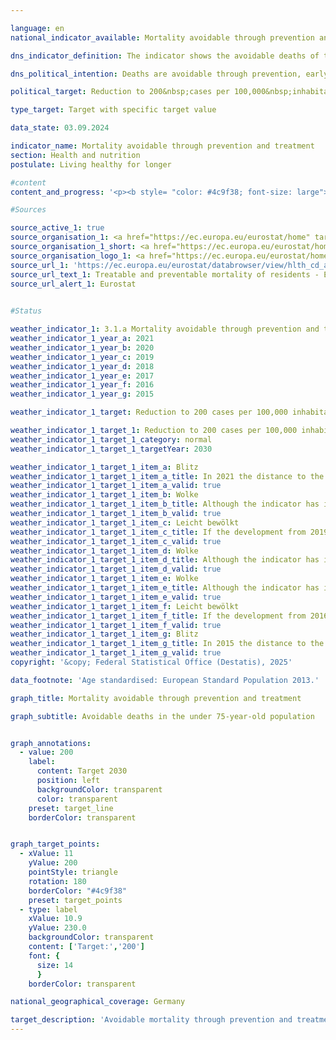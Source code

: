 ```yaml
---

language: en        
national_indicator_available: Mortality avoidable through prevention and treatment        

dns_indicator_definition: The indicator shows the avoidable deaths of the female and male population under the age of 75&nbsp;in relation to 100,000&nbsp;inhabitants of the 2013&nbsp;European standard population under the age of 75&nbsp;(excluding those under the age of 1). The indicator distinguishes between treatable and preventable mortality, the sum of which is the avoidable mortality.        

dns_political_intention: Deaths are avoidable through prevention, early detection or optimal treatment. The indicator is therefore a measure of the quality of the healthcare system and the health behaviour of the population with regard to the extent to which deaths occur that could have been prevented in principle with appropriate prevention or treatment in a certain age group.        

political_target: Reduction to 200&nbsp;cases per 100,000&nbsp;inhabitants by 2030        

type_target: Target with specific target value        

data_state: 03.09.2024        

indicator_name: Mortality avoidable through prevention and treatment        
section: Health and nutrition        
postulate: Living healthy for longer        

#content         
content_and_progress: '<p><b style= "color: #4c9f38; font-size: large">3.1.a Mortality avoidable through prevention and treatment</b><br><br><b>Content and methodology</b><br><br>The indicator <i>Mortality Amenable to Prevention and Treatment</i> is intended to provide insight into the quality of the healthcare system, particularly the effectiveness of preventive programmes and early diagnostic measures. Deaths amenable to treatment are those that could have been avoided through timely and effective medical interventions. This includes both secondary prevention and therapeutic treatments following the onset of disease or injury aimed at reducing mortality (lethality).<br><br>Mortality amenable to prevention primarily concerns deaths that could have been avoided through effective public health measures and primary prevention. These are interventions taken before the onset of disease or injury to reduce the incidence of illness. Identifying and mitigating underlying risk factors such as unhealthy diets (see <i>Obesity Rates</i> indicators <a href="https://dns-indikatoren.de/en/3-1-e/">3.1.e</a> and <a href="https://dns-indikatoren.de/en/3-1-f/">3.1.f</a>), tobacco use (see <i>Smoking Rates</i> indicators <a href="https://dns-indikatoren.de/en/3-1-cd/">3.1.c</a> and <a href="https://dns-indikatoren.de/en/3-1-cd/">3.1.d</a>), alcohol consumption and lack of physical activity is essential for reducing the number of avoidable deaths and improving overall public health.<br><br>The specific causes of death considered avoidable according to these definitions were established in 2018&nbsp;by the Organisation for Economic Co-operation and Development (OECD) and Eurostat, the statistical office of the European Union, in collaboration with an expert group, and were revised in 2019. These include a range of infectious diseases (including COVID-19), various types of malignant neoplasms, endocrine and metabolic disorders, and certain diseases of the nervous system, circulatory system, respiratory system, digestive system, and genitourinary system, as well as conditions related to pregnancy, childbirth and the perinatal period, certain congenital anomalies, complications of medical and surgical care, injuries, and alcohol- and drug-related disorders. Some deaths, such as those from ischaemic heart disease, are considered both preventable and treatable. To avoid double counting, these deaths are classified as <i>mortality amenable to prevention</i>, as successful prevention would render treatment unnecessary.<br><br>The indicator considers only deaths occurring among persons under the age of 75. To ensure comparability, it is standardised to the European standard population for this age group. This approach avoids distortions in the results due to differing age structures between countries or demographic changes over time. The data used to calculate the indicator is derived from the cause of death statistics maintained by the Federal Statistical Office, which systematically records and analyses all official death certificates.<br><br><b>Development</b><br><br>Overall mortality amenable to prevention and treatment has been on a downward trend since 2011. Between 2011&nbsp;and 2019, avoidable mortality fell from 258&nbsp;deaths per 100,000&nbsp;inhabitants to 231&nbsp;in 2019&nbsp;(–10.4%). In the years that followed, the indicator rose again due to the COVID-19&nbsp;pandemic, reaching the same level in 2021&nbsp;as in 2012. This is also reflected in the distribution of individual causes of death. At the European level, COVID-19&nbsp;infections were the most common cause of avoidable death, followed by ischaemic heart disease and lung cancer.<br><br>When examining mortality amenable to prevention and treatment separately, it becomes apparent that around two-thirds of avoidable deaths could have been prevented through preventive measures, while one-third could have been avoided through medical treatment. However, this distribution is also partly due to the previously mentioned categorisation of certain causes of death that are both preventable and treatable.<br><br>A gender-specific analysis of the indicator revealed a significant disparity between men and women. Among men, avoidable mortality stood at 336&nbsp;deaths per 100,000&nbsp;inhabitants, while for women the figure was only 174&nbsp;–&nbsp;roughly half that of men. This difference was primarily due to deaths preventable through public health measures, indicating that men are less likely to participate in preventive care and are less effectively reached by prevention programmes than women. The gender gap was less pronounced in mortality amenable to treatment.<br><br>The politically set target of reducing mortality amenable to prevention and treatment to a maximum of 200&nbsp;deaths per 100,000&nbsp;inhabitants by 2030&nbsp;could have been achieved had the pre-pandemic trend continued. However, the pandemic-related increase disrupted the generally positive trajectory of the indicator.<br><br>In a European comparison, Germany, with an avoidable mortality rate of 253&nbsp;deaths per 100,000&nbsp;inhabitants in 2021, ranked in the middle and was clearly below the EU average of 294&nbsp;deaths. The lowest rates were recorded in Spain (195&nbsp;deaths per 100,000) and Sweden (177&nbsp;deaths per 100,000). In many Eastern European countries, such as Bulgaria (685&nbsp;deaths per 100,000) and Romania (695&nbsp;deaths per 100,000), the rates were significantly higher.</p>'                

#Sources        

source_active_1: true
source_organisation_1: <a href="https://ec.europa.eu/eurostat/home" target="_blank" onclick="return confirm_alert('Eurostat', 'En')">Statistical Office of the European Union</a>
source_organisation_1_short: <a href="https://ec.europa.eu/eurostat/home" target="_blank" onclick="return confirm_alert('Eurostat', 'En')">Statistical Office of the European Union</a>
source_organisation_logo_1: <a href="https://ec.europa.eu/eurostat/home" target="_blank" onclick="return confirm_alert('Eurostat', 'En')"><img src="https://dns-indikatoren.de/public/OrgImgEn/eurostat.png" alt="Statistical Office of the European Union" title=" Click here to visit the homepage of the organizationStatistical Office of the European Union" style="height:60px; width:148px; border:transparent"/></a>
source_url_1: 'https://ec.europa.eu/eurostat/databrowser/view/hlth_cd_apr/default/table?lang=en&category=hlth.hlth_cdeath.hlth_cd_pbt'
source_url_text_1: Treatable and preventable mortality of residents - Eurostat table [hlth_cd_apr]
source_url_alert_1: Eurostat
        

#Status        

weather_indicator_1: 3.1.a Mortality avoidable through prevention and treatment
weather_indicator_1_year_a: 2021
weather_indicator_1_year_b: 2020
weather_indicator_1_year_c: 2019
weather_indicator_1_year_d: 2018
weather_indicator_1_year_e: 2017
weather_indicator_1_year_f: 2016
weather_indicator_1_year_g: 2015

weather_indicator_1_target: Reduction to 200 cases per 100,000 inhabitants by 2030

weather_indicator_1_target_1: Reduction to 200 cases per 100,000 inhabitants by 2030
weather_indicator_1_target_1_category: normal
weather_indicator_1_target_1_targetYear: 2030

weather_indicator_1_target_1_item_a: Blitz
weather_indicator_1_target_1_item_a_title: In 2021 the distance to the target was constantly high or had increased. Thus, the indicator did not develop in the desired direction.
weather_indicator_1_target_1_item_a_valid: true
weather_indicator_1_target_1_item_b: Wolke
weather_indicator_1_target_1_item_b_title: Although the indicator has in 2020 been moving in the desired direction toward the target, if the trend had to continued, the target would have been missed in the target year by more than 20% of the difference between the target value and the value at that time.
weather_indicator_1_target_1_item_b_valid: true
weather_indicator_1_target_1_item_c: Leicht bewölkt
weather_indicator_1_target_1_item_c_title: If the development from 2019 had continued, the target had been missed by at least 5&nbsp;documentat%, but by a maximum of 20&nbsp;% of the difference between the target value and the value at that time.
weather_indicator_1_target_1_item_c_valid: true
weather_indicator_1_target_1_item_d: Wolke
weather_indicator_1_target_1_item_d_title: Although the indicator has in 2018 been moving in the desired direction toward the target, if the trend had to continued, the target would have been missed in the target year by more than 20% of the difference between the target value and the value at that time.
weather_indicator_1_target_1_item_d_valid: true
weather_indicator_1_target_1_item_e: Wolke
weather_indicator_1_target_1_item_e_title: Although the indicator has in 2017 been moving in the desired direction toward the target, if the trend had to continued, the target would have been missed in the target year by more than 20% of the difference between the target value and the value at that time.
weather_indicator_1_target_1_item_e_valid: true
weather_indicator_1_target_1_item_f: Leicht bewölkt
weather_indicator_1_target_1_item_f_title: If the development from 2016 had continued, the target had been missed by at least 5&nbsp;documentat%, but by a maximum of 20&nbsp;% of the difference between the target value and the value at that time.
weather_indicator_1_target_1_item_f_valid: true
weather_indicator_1_target_1_item_g: Blitz
weather_indicator_1_target_1_item_g_title: In 2015 the distance to the target was constantly high or had increased. Thus, the indicator did not develop in the desired direction.
weather_indicator_1_target_1_item_g_valid: true        
copyright: '&copy; Federal Statistical Office (Destatis), 2025'        

data_footnote: 'Age standardised: European Standard Population 2013.'        

graph_title: Mortality avoidable through prevention and treatment        

graph_subtitle: Avoidable deaths in the under 75-year-old population        


graph_annotations:
  - value: 200
    label:
      content: Target 2030
      position: left
      backgroundColor: transparent
      color: transparent
    preset: target_line
    borderColor: transparent        


graph_target_points:
  - xValue: 11
    yValue: 200
    pointStyle: triangle
    rotation: 180
    borderColor: "#4c9f38"
    preset: target_points
  - type: label
    xValue: 10.9
    yValue: 230.0
    backgroundColor: transparent
    content: ['Target:','200']
    font: {
      size: 14
      }
    borderColor: transparent                

national_geographical_coverage: Germany        

target_description: 'Avoidable mortality through prevention and treatment should be reduced to a maximum of 200&nbsp;deaths per 100,000&nbsp;inhabitants by 2030.<br>• According to the target formulation, indicator 3.1.a is assessed as <b>thunderstorm</b> for 2021. On average over the past six years, the indicator value has increased, indicating a trend contrary to the desired direction.<br>• Data status at assessment: 03/09/2024.<br><br><a href="https://dns-indikatoren.de/en/status"><img src="https://sdg-indikatoren.de/public/Wettersymbole/Blitz.png" title="In 2021&nbsp;the distance to the target was constantly high or had increased. Thus, the indicator did not develop in the desired direction." alt="Weathersymbol: Thuder strom"/></a>'        
---
```


